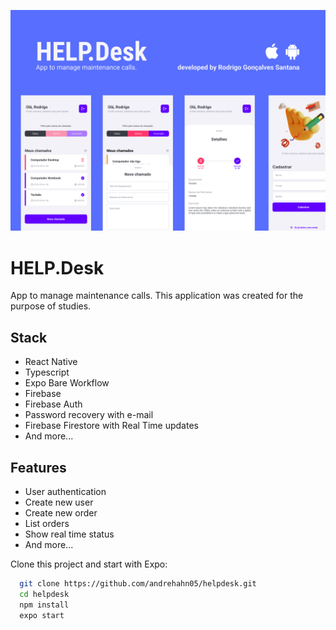 ![App Screenshot](.github/cover.png)

# HELP.Desk
App to manage maintenance calls. This application was created for the purpose of studies.


## Stack

- React Native
- Typescript
- Expo Bare Workflow
- Firebase
- Firebase Auth
- Password recovery with e-mail
- Firebase Firestore with Real Time updates
- And more...


## Features

- User authentication 
- Create new user
- Create new order
- List orders
- Show real time status
- And more...

Clone this project and start with Expo: 
```bash
  git clone https://github.com/andrehahn05/helpdesk.git
  cd helpdesk
  npm install 
  expo start
```




